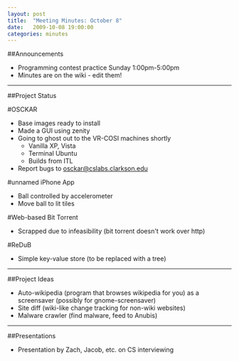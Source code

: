 ```yaml
---
layout: post
title: 	"Meeting Minutes: October 8"
date: 	2009-10-08 19:00:00
categories: minutes
---
```


##Announcements

- Programming contest practice Sunday 1:00pm-5:00pm
- Minutes are on the wiki - edit them! 

---

##Project Status

#OSCKAR

- Base images ready to install
- Made a GUI using zenity
- Going to ghost out to the VR-COSI machines shortly
  - Vanilla XP, Vista
  - Terminal Ubuntu
  - Builds from ITL 
- Report bugs to osckar@cslabs.clarkson.edu 

#unnamed iPhone App

- Ball controlled by accelerometer
- Move ball to lit tiles 

#Web-based Bit Torrent

- Scrapped due to infeasibility (bit torrent doesn't work over http) 

#ReDuB

- Simple key-value store (to be replaced with a tree) 

---

##Project Ideas

- Auto-wikipedia (program that browses wikipedia for you) as a screensaver (possibly for gnome-screensaver)
- Site diff (wiki-like change tracking for non-wiki websites)
- Malware crawler (find malware, feed to Anubis) 

---

##Presentations

- Presentation by Zach, Jacob, etc. on CS interviewing 

